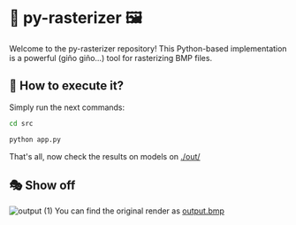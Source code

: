 # 🐍 py-rasterizer 🖼️

Welcome to the py-rasterizer repository! This Python-based implementation is a powerful (giño giño...) tool for rasterizing BMP files.

## 🚀 How to execute it?

Simply run the next commands:

``` bash
cd src
```

``` bash
python app.py
```

That's all, now check the results on models on [./out/](./out/)

## 🎭 Show off

![output (1)](https://github.com/chamale-rac/py-rasterizer/assets/63200593/49898abb-5fcd-4189-adb2-ae4851b956e1)
You can find the original render as [output.bmp](./output.bmp)
